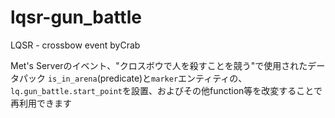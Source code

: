 # lqsr-gun_battle
LQSR - crossbow event byCrab

Met's Serverのイベント、"クロスボウで人を殺すことを競う"で使用されたデータパック
`is_in_arena`(predicate)と`marker`エンティティの、`lq.gun_battle.start_point`を設置、およびその他function等を改変することで再利用できます
